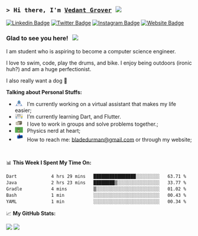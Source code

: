### <samp>&gt; Hi there, I'm <a href="https://vedantgrover.com" target="_blank">Vedant Grover</a> <img src="https://media.giphy.com/media/hvRJCLFzcasrR4ia7z/giphy.gif" width="25"> </samp>

[![Linkedin Badge](https://img.shields.io/badge/-LinkedIn-0e76a8?style=flat-square&logo=Linkedin&logoColor=white)](https://www.linkedin.com/in/vedant-grover-523825246/)
[![Twitter Badge](https://img.shields.io/badge/-Twitter-00acee?style=flat-square&logo=Twitter&logoColor=white)](https://twitter.com/VedantGrover5)
[![Instagram Badge](https://img.shields.io/badge/-Instagram-e4405f?style=flat-square&logo=Instagram&logoColor=white)](https://instagram.com/vedantgrover06/)
[![Website Badge](https://img.shields.io/badge/Website-3b5998?style=flat-square&logo=google-chrome&logoColor=white)](https://vedantgrover.com)

### Glad to see you here! &nbsp; ![](https://visitor-badge.glitch.me/badge?page_id=vedantgrover.vedantgrover)

I am student who is aspiring to become a computer science engineer.

I love to swim, code, play the drums, and bike. I enjoy being outdoors (ironic huh?) and am a huge perfectionist. 

I also really want a dog 🐶

<!-- <img align="right" alt="GIF" src="assets/coding.gif" width="408" height="318" /> -->
  

**Talking about Personal Stuffs:**

- <img src="assets/developer.gif" width="21" />&nbsp;&nbsp; I’m currently working on a virtual assistant that makes my life easier;
- <img src="assets/lightning.gif" width="21" />&nbsp;&nbsp; I’m currently learning Dart, and Flutter.
- <img src="assets/message.gif" width="21" />&nbsp;&nbsp; I love to work in groups and solve problems together.;
- <img src="assets/physics_nerd.gif" width="21" />&nbsp;&nbsp; Physics nerd at heart;
- <img src="assets/letterbox.gif" width="21" />&nbsp;&nbsp; How to reach me: bladedurman@gmail.com or through my website;

</br>

📊 **This Week I Spent My Time On:**
<!--START_SECTION:waka-->

```txt
Dart             4 hrs 29 mins   ████████████████░░░░░░░░░   63.71 %
Java             2 hrs 23 mins   ████████▒░░░░░░░░░░░░░░░░   33.77 %
Gradle           4 mins          ▒░░░░░░░░░░░░░░░░░░░░░░░░   01.02 %
Bash             1 min           ░░░░░░░░░░░░░░░░░░░░░░░░░   00.43 %
YAML             1 min           ░░░░░░░░░░░░░░░░░░░░░░░░░   00.34 %
```

<!--END_SECTION:waka-->


📈 **My GitHub Stats:**

<p>
  <img height="180em" src="https://github-readme-stats.vercel.app/api?username=vedantgrover&show_icons=true&hide_border=true&&count_private=true&include_all_commits=true" />
  <img height="180em" src="https://github-readme-stats.vercel.app/api/top-langs/?username=vedantgrover&exclude_repo=KNN-Image-Classification&show_icons=true&hide_border=true&layout=compact&langs_count=8"/>
</p>




